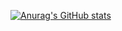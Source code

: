 [![Anurag's GitHub stats](https://github-readme-stats.vercel.app/api?username=anuraghazra&show_icons=true&theme=tokyonight)](https://github.com/anuraghazra/github-readme-stats)


